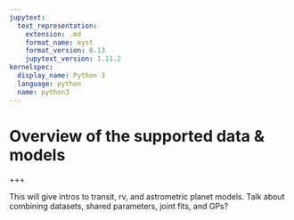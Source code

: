 ```yaml
---
jupytext:
  text_representation:
    extension: .md
    format_name: myst
    format_version: 0.13
    jupytext_version: 1.11.2
kernelspec:
  display_name: Python 3
  language: python
  name: python3
---
```


# Overview of the supported data & models

+++

This will give intros to transit, rv, and astrometric planet models. Talk about combining datasets, shared parameters, joint fits, and GPs?

```{code-cell}

```
